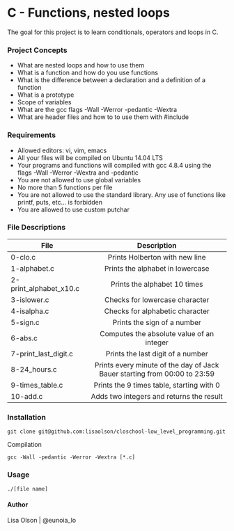 # C - Functions, nested loops
The goal for this project is to learn conditionals, operators and loops in C.

### Project Concepts
- What are nested loops and how to use them
- What is a function and how do you use functions
- What is the difference between a declaration and a definition of a function
- What is a prototype
- Scope of variables
- What are the gcc flags -Wall -Werror -pedantic -Wextra
- What are header files and how to to use them with #include
 
### Requirements
- Allowed editors: vi, vim, emacs
- All your files will be compiled on Ubuntu 14.04 LTS
- Your programs and functions will compiled with gcc 4.8.4 using the flags -Wall -Werror -Wextra and -pedantic
- You are not allowed to use global variables
- No more than 5 functions per file
- You are not allowed to use the standard library. Any use of functions like printf, puts, etc… is forbidden
- You are allowed to use custom putchar

### File Descriptions
| File | Description |
| ------------- |:-------------:|
| 0-clo.c | Prints Holberton with new line |
| 1-alphabet.c | Prints the alphabet in lowercase |
| 2-print_alphabet_x10.c | Prints the alphabet 10 times |
| 3-islower.c | Checks for lowercase character |
| 4-isalpha.c | Checks for alphabetic character |
| 5-sign.c | Prints the sign of a number |
| 6-abs.c | Computes the absolute value of an integer |
| 7-print_last_digit.c | Prints the last digit of a number |
| 8-24_hours.c | Prints every minute of the day of Jack Bauer starting from 00:00 to 23:59 |
| 9-times_table.c | Prints the 9 times table, starting with 0 |
| 10-add.c | Adds two integers and returns the result |

### Installation

```git clone git@github.com:lisaolson/closchool-low_level_programming.git```

Compilation

```gcc -Wall -pedantic -Werror -Wextra [*.c]```

### Usage

```./[file name]```

#### Author
Lisa Olson | @eunoia_lo
